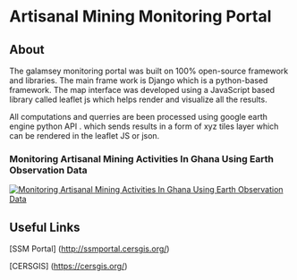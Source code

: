 # Artisanal Mining Monitoring Portal

## About
The galamsey monitoring portal was built on 100% open-source framework and libraries. The main frame work is Django which is a python-based framework. The map interface was developed using a JavaScript based library called leaflet js which helps render and visualize all the results.

All computations and querries are been processed using google earth engine python API . which sends results in a form of xyz tiles layer which can be rendered in the leaflet JS or json.

### Monitoring Artisanal Mining Activities In Ghana Using Earth Observation Data
[![Monitoring Artisanal Mining Activities In Ghana Using Earth Observation Data](https://img.youtube.com/vi/P3eIoQicb_E/0.jpg)](https://www.youtube.com/watch?v=P3eIoQicb_E)

## Useful Links
[SSM Portal] (http://ssmportal.cersgis.org/)

[CERSGIS] (https://cersgis.org/)
